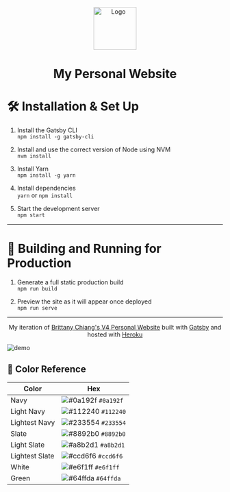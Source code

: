 <div align="center">
  <img alt="Logo" src="https://raw.githubusercontent.com/dattphan15/v4/ad409117ea23487668110bb2f69b0ccb593b3573/src/images/logo.png" width="100" />
</div>
<h1 align="center">
  My Personal Website
</h1>

# 🛠 Installation & Set Up

1. Install the Gatsby CLI  
   `npm install -g gatsby-cli`

2. Install and use the correct version of Node using NVM  
   `nvm install`

3. Install Yarn  
   `npm install -g yarn`

4. Install dependencies  
   `yarn` or `npm install`

5. Start the development server  
   `npm start`

---

# 🚀 Building and Running for Production

1. Generate a full static production build  
   `npm run build`

2. Preview the site as it will appear once deployed  
   `npm run serve`

---

<p align="center">
  My iteration of  <a href="https://github.com/bchiang7/v4" >Brittany Chiang's V4 Personal Website</a> built with <a href="https://www.gatsbyjs.org/" target="_blank">Gatsby</a> and hosted with <a href="https://www.heroku.com/" target="_blank">Heroku</a>
</p>

![demo](https://raw.githubusercontent.com/dattphan15/v4/main/src/images/kevinphan-demo.PNG)

## 🎨 Color Reference

| Color          | Hex                                                                |
| -------------- | ------------------------------------------------------------------ |
| Navy           | ![#0a192f](https://via.placeholder.com/10/0a192f?text=+) `#0a192f` |
| Light Navy     | ![#112240](https://via.placeholder.com/10/0a192f?text=+) `#112240` |
| Lightest Navy  | ![#233554](https://via.placeholder.com/10/303C55?text=+) `#233554` |
| Slate          | ![#8892b0](https://via.placeholder.com/10/8892b0?text=+) `#8892b0` |
| Light Slate    | ![#a8b2d1](https://via.placeholder.com/10/a8b2d1?text=+) `#a8b2d1` |
| Lightest Slate | ![#ccd6f6](https://via.placeholder.com/10/ccd6f6?text=+) `#ccd6f6` |
| White          | ![#e6f1ff](https://via.placeholder.com/10/e6f1ff?text=+) `#e6f1ff` |
| Green          | ![#64ffda](https://via.placeholder.com/10/64ffda?text=+) `#64ffda` |
